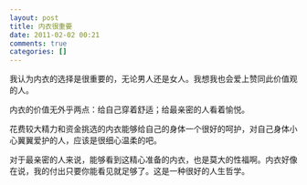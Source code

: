 ```yaml
---
layout: post
title: 内衣很重要
date: 2011-02-02 00:21
comments: true
categories: []
---
```

我认为内衣的选择是很重要的，无论男人还是女人。我想我也会爱上赞同此价值观的人。

内衣的价值无外乎两点：给自己穿着舒适；给最亲密的人看着愉悦。

花费较大精力和资金挑选的内衣能够给自己的身体一个很好的呵护，对自己身体小心翼翼爱护的人，应该是很细心温柔的吧。

对于最亲密的人来说，能够看到这精心准备的内衣，也是莫大的性福啊。内衣好像在说，我的付出只要你能看见就足够了。这是一种很好的人生哲学。
